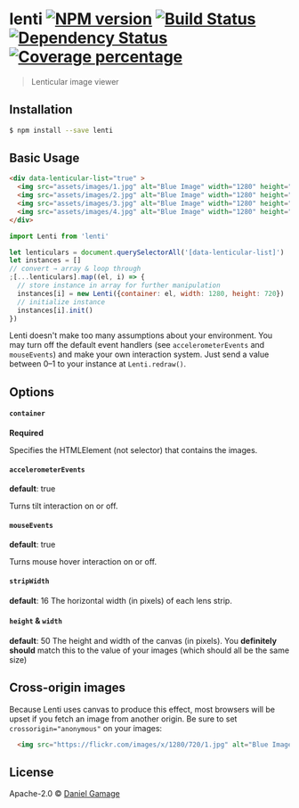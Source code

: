 # lenti [![NPM version][npm-image]][npm-url] [![Build Status][travis-image]][travis-url] [![Dependency Status][daviddm-image]][daviddm-url] [![Coverage percentage][coveralls-image]][coveralls-url]
> Lenticular image viewer

## Installation

```sh
$ npm install --save lenti
```

## Basic Usage
```html
<div data-lenticular-list="true" >
  <img src="assets/images/1.jpg" alt="Blue Image" width="1280" height="720" />
  <img src="assets/images/2.jpg" alt="Blue Image" width="1280" height="720" />
  <img src="assets/images/3.jpg" alt="Blue Image" width="1280" height="720" />
  <img src="assets/images/4.jpg" alt="Blue Image" width="1280" height="720" />
</div>
```

```js
import Lenti from 'lenti'

let lenticulars = document.querySelectorAll('[data-lenticular-list]')
let instances = []
// convert → array & loop through
;[...lenticulars].map((el, i) => {
  // store instance in array for further manipulation
  instances[i] = new Lenti({container: el, width: 1280, height: 720})
  // initialize instance
  instances[i].init()
})
```

Lenti doesn't make too many assumptions about your environment. You may turn off the default event handlers (see `accelerometerEvents` and `mouseEvents`) and make your own interaction system. Just send a value between 0–1 to your instance at `Lenti.redraw()`.

## Options

#### `container`
**Required**

Specifies the HTMLElement (not selector) that contains the images.
#### `accelerometerEvents`
**default**: true

Turns tilt interaction on or off.

#### `mouseEvents`
**default**: true

Turns mouse hover interaction on or off.

#### `stripWidth`
**default**: 16
The horizontal width (in pixels) of each lens strip.

#### `height` & `width`
**default**: 50
The height and width of the canvas (in pixels). You **definitely should** match this to the value of your images (which should all be the same size)

## Cross-origin images
Because Lenti uses canvas to produce this effect, most browsers will be upset if you fetch an image from another origin. Be sure to set `crossorigin="anonymous"`  on your images:

```html
  <img src="https://flickr.com/images/x/1280/720/1.jpg" alt="Blue Image" crossorigin="anonymous" width="1280" height="720" />
```

## License

Apache-2.0 © [Daniel Gamage](https://danielgamage.com)


[npm-image]: https://badge.fury.io/js/lenti.svg
[npm-url]: https://npmjs.org/package/lenti
[travis-image]: https://travis-ci.org/danielgamage/lenti.svg?branch=master
[travis-url]: https://travis-ci.org/danielgamage/lenti
[daviddm-image]: https://david-dm.org/danielgamage/lenti.svg?theme=shields.io
[daviddm-url]: https://david-dm.org/danielgamage/lenti
[coveralls-image]: https://coveralls.io/repos/danielgamage/lenti/badge.svg
[coveralls-url]: https://coveralls.io/r/danielgamage/lenti
